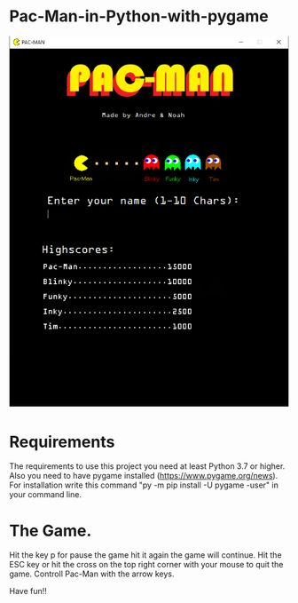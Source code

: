 # Pac-Man-in-Python-with-pygame

![Start-Screen](https://github.com/free43/Pac-Man-in-Python-with-pygame/blob/main/screenshots/Start-Screen.png?raw=true)



# Requirements
The requirements to use this project you need at least Python 3.7 or higher. 
Also you need to have pygame installed (https://www.pygame.org/news). For installation write this command "py -m pip install -U pygame -user" in your command line.

# The Game.
Hit the key p for pause the game hit it again the game will continue.
Hit the ESC key or hit the cross on the top right corner with your mouse to quit the game. 
Controll Pac-Man with the arrow keys. 



Have fun!!
